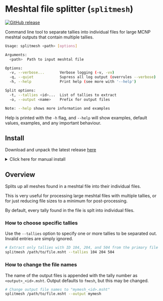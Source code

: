 # Meshtal file splitter (`splitmesh`)

[![GitHub release](https://img.shields.io/github/v/release/repositony/splitmesh?include_prereleases)](https://github.com/repositony/splitmesh/releases/latest)

Command line tool to separate tallies into individual files for large MCNP
meshtal outputs that contain multiple tallies.

```bash
Usage: splitmesh <path> [options]

Arguments:
  <path>  Path to input meshtal file

Options:
  -v, --verbose...       Verbose logging (-v, -vv)
  -q, --quiet            Supress all log output (overrules --verbose)
  -h, --help             Print help (see more with '--help')

Split options:
  -t, --tallies <id>...  List of tallies to extract
  -o, --output <name>    Prefix for output files

Note: --help shows more information and examples
```

Help is printed with the `-h` flag, and `--help` will show examples, default
values, examples, and any important behaviour.

## Install

Download and unpack the latest release [here](https://github.com/repositony/splitmesh/releases/latest)

<details>
  <summary>Click here for manual install</summary><br />

Direct from github:

```shell
cargo install --git https://github.com/repositony/splitmesh.git
```

All executables are under `~/.cargo/bin/`, which should already be in your path
after installing Rust.

<details>
  <summary>Click here if you have never used Rust</summary><br />

If you have never used the Rust programming language, the toolchain is easily
installed from the [official website](https://www.rust-lang.org/tools/install)

### Unix (Linux/MacOS)

Run the following to download and run `rustup-init.sh`, which will install
the Rust toolchain for your platform.

```shell
curl --proto '=https' --tlsv1.2 -sSf https://sh.rustup.rs | sh
```

This should have added `source $HOME/.cargo/env` to the bash profile, so update
your environment with `source ~/.bashrc`.

### Windows

On Windows, download and run `rustup-init.exe` from the [official installs](https://www.rust-lang.org/tools/install).

</details>

</details>

## Overview

Splits up all meshes found in a meshtal file into their individual
files.

This is very useful for processing large meshtal files with multiple
tallies, or for just reducing file sizes to a minimum for post-processing.

By default, every tally found in the file is splt into individual files.

### How to choose specific tallies

Use the `--tallies`  option to specify one or more tallies to be separated
out. Invalid entries are simply ignored.

```bash
# Extract only tallies with ID 104, 204, and 504 from the primary file
splitmesh /path/to/file.msht --tallies 104 204 504
```

### How to change the file names

The name of the output files is appended with the tally number as
`<output>_<id>.msht`. Output defaults to `fmesh`, but this may be changed.

```bash
# Change output file names to "mymesh_<id>.msht"
splitmesh /path/to/file.msht --output mymesh
```
